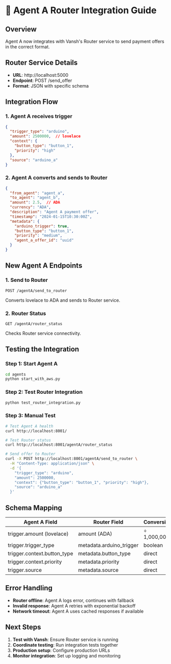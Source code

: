 # 🔗 Agent A Router Integration Guide

## Overview
Agent A now integrates with Vansh's Router service to send payment offers in the correct format.

## Router Service Details
- **URL**: http://localhost:5000
- **Endpoint**: POST /send_offer
- **Format**: JSON with specific schema

## Integration Flow

### 1. Agent A receives trigger
```json
{
  "trigger_type": "arduino",
  "amount": 2500000,  // lovelace
  "context": {
    "button_type": "button_1",
    "priority": "high"
  },
  "source": "arduino_a"
}
```

### 2. Agent A converts and sends to Router
```json
{
  "from_agent": "agent_a",
  "to_agent": "agent_b",
  "amount": 2.5,  // ADA
  "currency": "ADA",
  "description": "Agent A payment offer",
  "timestamp": "2024-01-15T10:30:00Z",
  "metadata": {
    "arduino_trigger": true,
    "button_type": "button_1",
    "priority": "medium",
    "agent_a_offer_id": "uuid"
  }
}
```

## New Agent A Endpoints

### 1. Send to Router
```
POST /agentA/send_to_router
```
Converts lovelace to ADA and sends to Router service.

### 2. Router Status
```
GET /agentA/router_status
```
Checks Router service connectivity.

## Testing the Integration

### Step 1: Start Agent A
```bash
cd agents
python start_with_aws.py
```

### Step 2: Test Router Integration
```bash
python test_router_integration.py
```

### Step 3: Manual Test
```bash
# Test Agent A health
curl http://localhost:8001/

# Test Router status
curl http://localhost:8001/agentA/router_status

# Send offer to Router
curl -X POST http://localhost:8001/agentA/send_to_router \
  -H "Content-Type: application/json" \
  -d '{
    "trigger_type": "arduino",
    "amount": 2500000,
    "context": {"button_type": "button_1", "priority": "high"},
    "source": "arduino_a"
  }'
```

## Schema Mapping

| Agent A Field | Router Field | Conversion |
|---------------|--------------|------------|
| trigger.amount (lovelace) | amount (ADA) | ÷ 1,000,000 |
| trigger.trigger_type | metadata.arduino_trigger | boolean |
| trigger.context.button_type | metadata.button_type | direct |
| trigger.context.priority | metadata.priority | direct |
| trigger.source | metadata.source | direct |

## Error Handling

- **Router offline**: Agent A logs error, continues with fallback
- **Invalid response**: Agent A retries with exponential backoff
- **Network timeout**: Agent A uses cached responses if available

## Next Steps

1. **Test with Vansh**: Ensure Router service is running
2. **Coordinate testing**: Run integration tests together
3. **Production setup**: Configure production URLs
4. **Monitor integration**: Set up logging and monitoring
